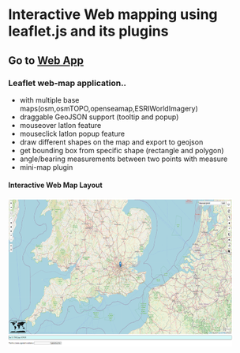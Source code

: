 # Interactive Web mapping using leaflet.js and its plugins

## Go to [Web App](https://shiwakotisurendra.github.io/leaflet-geosuren/)

### Leaflet web-map application..
* with multiple base maps(osm,osmTOPO,openseamap,ESRIWorldImagery)
* draggable GeoJSON support (tooltip and popup)
* mouseover latlon feature
* mouseclick latlon popup feature
* draw different shapes on the map and export to geojson
* get bounding box from specific shape (rectangle and polygon)
* angle/bearing measurements between two points with measure
* mini-map plugin 

#### Interactive Web Map Layout 

<img src="geosuren.png" alt="layout" width="90%" height="300">
